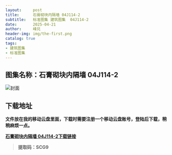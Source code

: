 ```yaml
---
layout:     post
title:      石膏砌块内隔墙 04J114-2
subtitle:   标准图集 建筑图集  04J114-2
date:       2025-04-21
author:     峰兄
header-img: img/the-first.png
catalog: true
tags:
- 建筑图集
- 标准图集
---
```

## 图集名称：石膏砌块内隔墙 04J114-2
![封面](https://pic1.imgdb.cn/item/6806278058cb8da5c8bcbf0b.jpg)

## 下载地址 ##
**文件放在我的移动云盘里面，下载时需要注册一个移动云盘账号，登陆后下载，稍稍麻烦一点。**  
  
[**石膏砌块内隔墙 04J114-2下载链接**]( https://caiyun.139.com/m/i?105CfB2Muiqeh)

> **提取码：SCG9**

